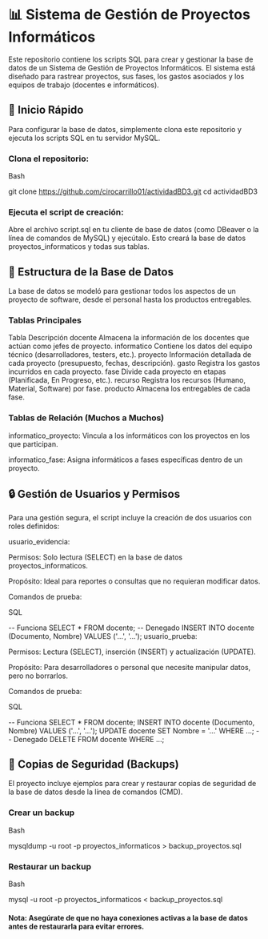 

# 📊 Sistema de Gestión de Proyectos Informáticos

Este repositorio contiene los scripts SQL para crear y gestionar la base de datos de un Sistema de Gestión de Proyectos Informáticos. El sistema está diseñado para rastrear proyectos, sus fases, los gastos asociados y los equipos de trabajo (docentes e informáticos).

## 🚀 Inicio Rápido
Para configurar la base de datos, simplemente clona este repositorio y ejecuta los scripts SQL en tu servidor MySQL.

### Clona el repositorio:

Bash

git clone https://github.com/cirocarrillo01/actividadBD3.git
cd actividadBD3

### Ejecuta el script de creación:
Abre el archivo script.sql en tu cliente de base de datos (como DBeaver o la línea de comandos de MySQL) y ejecútalo. Esto creará la base de datos proyectos_informaticos y todas sus tablas.

## 📁 Estructura de la Base de Datos
La base de datos se modeló para gestionar todos los aspectos de un proyecto de software, desde el personal hasta los productos entregables.

### Tablas Principales
Tabla	Descripción
docente	Almacena la información de los docentes que actúan como jefes de proyecto.
informatico	Contiene los datos del equipo técnico (desarrolladores, testers, etc.).
proyecto	Información detallada de cada proyecto (presupuesto, fechas, descripción).
gasto	Registra los gastos incurridos en cada proyecto.
fase	Divide cada proyecto en etapas (Planificada, En Progreso, etc.).
recurso	Registra los recursos (Humano, Material, Software) por fase.
producto	Almacena los entregables de cada fase.

### Tablas de Relación (Muchos a Muchos)
informatico_proyecto: Vincula a los informáticos con los proyectos en los que participan.

informatico_fase: Asigna informáticos a fases específicas dentro de un proyecto.

## 🔒 Gestión de Usuarios y Permisos
Para una gestión segura, el script incluye la creación de dos usuarios con roles definidos:

usuario_evidencia:

Permisos: Solo lectura (SELECT) en la base de datos proyectos_informaticos.

Propósito: Ideal para reportes o consultas que no requieran modificar datos.

Comandos de prueba:

SQL

-- Funciona
SELECT * FROM docente;
-- Denegado
INSERT INTO docente (Documento, Nombre) VALUES ('...', '...');
usuario_prueba:

Permisos: Lectura (SELECT), inserción (INSERT) y actualización (UPDATE).

Propósito: Para desarrolladores o personal que necesite manipular datos, pero no borrarlos.

Comandos de prueba:

SQL

-- Funciona
SELECT * FROM docente;
INSERT INTO docente (Documento, Nombre) VALUES ('...', '...');
UPDATE docente SET Nombre = '...' WHERE ...;
-- Denegado
DELETE FROM docente WHERE ...;
## 💾 Copias de Seguridad (Backups)
El proyecto incluye ejemplos para crear y restaurar copias de seguridad de la base de datos desde la línea de comandos (CMD).

### Crear un backup
Bash

mysqldump -u root -p proyectos_informaticos > backup_proyectos.sql
### Restaurar un backup
Bash

mysql -u root -p proyectos_informaticos < backup_proyectos.sql
#### Nota: Asegúrate de que no haya conexiones activas a la base de datos antes de restaurarla para evitar errores.
